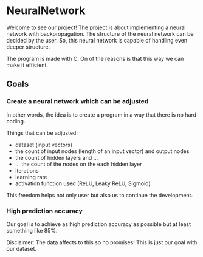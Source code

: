 # NeuralNetwork

Welcome to see our project! The project is about implementing a neural network with backpropagation. The structure of the neural network can be decided by the user. So, this neural network is capable of handling even deeper structure.

The program is made with C. On of the reasons is that this way we can make it efficient.

## Goals

### Create a neural network which can be adjusted

In other words, the idea is to create a program in a way that there is no hard coding.

Things that can be adjusted:
- dataset (input vectors)
- the count of input nodes (length of an input vector) and output nodes
- the count of hidden layers and ...
- ... the count of the nodes on the each hidden layer
- iterations
- learning rate
- activation function used (ReLU, Leaky ReLU, Sigmoid)

This freedom helps not only user but also us to continue the development.

### High prediction accuracy

Our goal is to achieve as high prediction accuracy as possible but at least something like 85%.

Disclaimer: The data affects to this so no promises! This is just our goal with our dataset.
